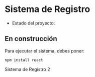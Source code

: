 <h1> Sistema de Registro</h1>

- Estado del proyecto:
## En construcción  

Para ejecutar el sistema, debes poner:

``` 
npm install react
```

Sistema de Registro 2



